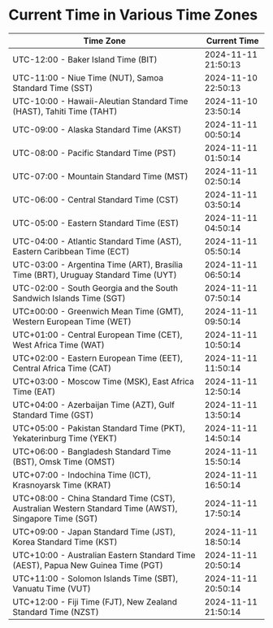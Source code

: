 # Current Time in Various Time Zones

| Time Zone | Current Time |
|-----------|--------------|
| UTC-12:00 - Baker Island Time (BIT) | 2024-11-11 21:50:13 |
| UTC-11:00 - Niue Time (NUT), Samoa Standard Time (SST) | 2024-11-10 22:50:13 |
| UTC-10:00 - Hawaii-Aleutian Standard Time (HAST), Tahiti Time (TAHT) | 2024-11-10 23:50:14 |
| UTC-09:00 - Alaska Standard Time (AKST) | 2024-11-11 00:50:14 |
| UTC-08:00 - Pacific Standard Time (PST) | 2024-11-11 01:50:14 |
| UTC-07:00 - Mountain Standard Time (MST) | 2024-11-11 02:50:14 |
| UTC-06:00 - Central Standard Time (CST) | 2024-11-11 03:50:14 |
| UTC-05:00 - Eastern Standard Time (EST) | 2024-11-11 04:50:14 |
| UTC-04:00 - Atlantic Standard Time (AST), Eastern Caribbean Time (ECT) | 2024-11-11 05:50:14 |
| UTC-03:00 - Argentina Time (ART), Brasília Time (BRT), Uruguay Standard Time (UYT) | 2024-11-11 06:50:14 |
| UTC-02:00 - South Georgia and the South Sandwich Islands Time (SGT) | 2024-11-11 07:50:14 |
| UTC±00:00 - Greenwich Mean Time (GMT), Western European Time (WET) | 2024-11-11 09:50:14 |
| UTC+01:00 - Central European Time (CET), West Africa Time (WAT) | 2024-11-11 10:50:14 |
| UTC+02:00 - Eastern European Time (EET), Central Africa Time (CAT) | 2024-11-11 11:50:14 |
| UTC+03:00 - Moscow Time (MSK), East Africa Time (EAT) | 2024-11-11 12:50:14 |
| UTC+04:00 - Azerbaijan Time (AZT), Gulf Standard Time (GST) | 2024-11-11 13:50:14 |
| UTC+05:00 - Pakistan Standard Time (PKT), Yekaterinburg Time (YEKT) | 2024-11-11 14:50:14 |
| UTC+06:00 - Bangladesh Standard Time (BST), Omsk Time (OMST) | 2024-11-11 15:50:14 |
| UTC+07:00 - Indochina Time (ICT), Krasnoyarsk Time (KRAT) | 2024-11-11 16:50:14 |
| UTC+08:00 - China Standard Time (CST), Australian Western Standard Time (AWST), Singapore Time (SGT) | 2024-11-11 17:50:14 |
| UTC+09:00 - Japan Standard Time (JST), Korea Standard Time (KST) | 2024-11-11 18:50:14 |
| UTC+10:00 - Australian Eastern Standard Time (AEST), Papua New Guinea Time (PGT) | 2024-11-11 20:50:14 |
| UTC+11:00 - Solomon Islands Time (SBT), Vanuatu Time (VUT) | 2024-11-11 20:50:14 |
| UTC+12:00 - Fiji Time (FJT), New Zealand Standard Time (NZST) | 2024-11-11 21:50:14 |
